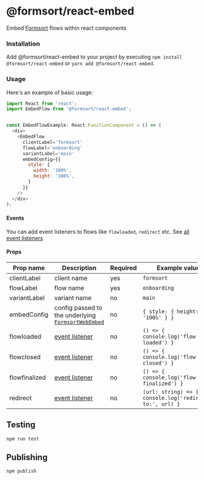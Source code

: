 # @formsort/react-embed

Embed [Formsort](https://formsort.com) flows within react components

### Installation

Add @formsort/react-embed to your project by executing `npm install @formsort/react-embed` or `yarn add @formsort/react-embed`.

### Usage

Here's an example of basic usage:

```js
import React from 'react';
import EmbedFlow from '@formsort/react-embed';


const EmbedFlowExample: React.FunctionComponent = () => (
  <div>
    <EmbedFlow
      clientLabel='formsort'
      flowLabel='onboarding'
      variantLabel='main'
      embedConfig={{
        style: {
          width: '100%',
          height: '100%',
        }
      }}
    />
  </div>
);
```

#### Events

You can add event listeners to flows like `flowloaded`, `redirect` etc. See [all event listeners](https://github.com/formsort/web-embed-api/#event-listeners)

#### Props

|Prop name|Description|Required|Example values|
|----|----|----|----|
|clientLabel|client name|yes|`formsort`|
|flowLabel|flow name|yes|`onboarding`|
|variantLabel|variant name|no|`main`|
|embedConfig|config passed to the underlying [`FormsortWebEmbed`](https://github.com/formsort/web-embed-api) |no|`{ style: { height: '100%' } }`|
|flowloaded|[event listener](https://github.com/formsort/web-embed-api#flowloaded)|no|`() => { console.log('flow loaded') }`|
|flowclosed|[event listener](https://github.com/formsort/web-embed-api#flowclosed)|no|`() => { console.log('flow closed') }`|
|flowfinalized|[event listener](https://github.com/formsort/web-embed-api#flowfinalized)|no|`() => { console.log('flow finalized') }`|
|redirect|[event listener](https://github.com/formsort/web-embed-api#redirect)|no|`(url: string) => { console.log('redirecting to:', url) }`|


## Testing

```
npm run test
```

## Publishing

```
npm publish
```
